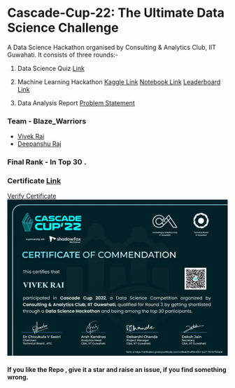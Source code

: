 # Cascade-Cup-22: The Ultimate Data Science Challenge
A Data Science Hackathon organised by Consulting &amp; Analytics Club, IIT Guwahati. It consists of three rounds:-
1. Data Science Quiz [Link](https://unstop.com/hackathon/cascade-cup22-the-ultimate-data-science-challenge-indian-institute-of-technology-iit-guwahati-256982)
2. Machine Learning Hackathon 
[Kaggle Link](https://www.kaggle.com/competitions/cascade-cup-22/)
[Notebook Link](https://www.kaggle.com/code/blazer007/blaze-warriors-cascade-cup-22-nb)
[Leaderboard Link](https://www.kaggle.com/competitions/cascade-cup-22/leaderboard)

3. Data Analysis Report [Problem Statement](https://drive.google.com/drive/folders/1wWW6qGDuv2v0ArsiWYkiYx6suWgfYHhd?usp=sharing)

### Team - Blaze_Warriors
- [Vivek Rai](https://github.com/Blazer-007)
- [Deepanshu Raj](https://github.com/deepanshu-Raj)

### Final Rank - In <b> Top 30 </b>. </br>
### Certificate [Link](https://certificate.givemycertificate.com/c/cf8e4cf0-ef09-4051-bc27-781fa7f33a04) 
[Verify Certificate](https://verification.givemycertificate.com/v/cf8e4cf0-ef09-4051-bc27-781fa7f33a04)
![Link](https://raw.githubusercontent.com/Blazer-007/Cascade-Cup-22/main/certificate.jpeg)

#### If you like the Repo , give it a star and raise an issue, if you find something wrong.
